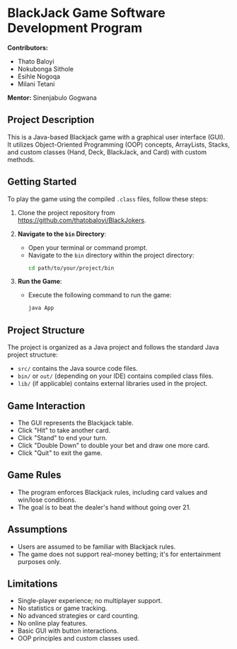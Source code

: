 # BlackJack Game Software Development Program

**Contributors:**
- Thato Baloyi
- Nokubonga Sithole
- Esihle Nogoqa
- Milani Tetani

**Mentor:** Sinenjabulo Gogwana

## Project Description
This is a Java-based Blackjack game with a graphical user interface (GUI). It utilizes Object-Oriented Programming (OOP) concepts, ArrayLists, Stacks, and custom classes (Hand, Deck, BlackJack, and Card) with custom methods.

## Getting Started
To play the game using the compiled `.class` files, follow these steps:

1. Clone the project repository from https://github.com/thatobaloyi/BlackJokers.

2. **Navigate to the `bin` Directory**:
   - Open your terminal or command prompt.
   - Navigate to the `bin` directory within the project directory:
     ```bash
     cd path/to/your/project/bin
     ```

3. **Run the Game**:
   - Execute the following command to run the game:
     ```bash
     java App
     ```

## Project Structure
The project is organized as a Java project and follows the standard Java project structure:

- `src/` contains the Java source code files.
- `bin/` or `out/` (depending on your IDE) contains compiled class files.
- `lib/` (if applicable) contains external libraries used in the project.

## Game Interaction
- The GUI represents the Blackjack table.
- Click "Hit" to take another card.
- Click "Stand" to end your turn.
- Click "Double Down" to double your bet and draw one more card.
- Click "Quit" to exit the game.

## Game Rules
- The program enforces Blackjack rules, including card values and win/lose conditions.
- The goal is to beat the dealer's hand without going over 21.

## Assumptions
- Users are assumed to be familiar with Blackjack rules.
- The game does not support real-money betting; it's for entertainment purposes only.

## Limitations
- Single-player experience; no multiplayer support.
- No statistics or game tracking.
- No advanced strategies or card counting.
- No online play features.
- Basic GUI with button interactions.
- OOP principles and custom classes used.
